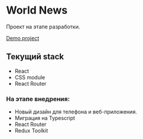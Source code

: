 # World News

Проект на этапе разработки.

[Demo project](https://all-world-news.vercel.app/)

## Текущий stack

- React
- CSS module
- React Router

### На этапе внедрения:

- Новый дизайн для телефона и веб-приложения.
- Миграция на Typescript
- React Router
- Redux Toolkit



